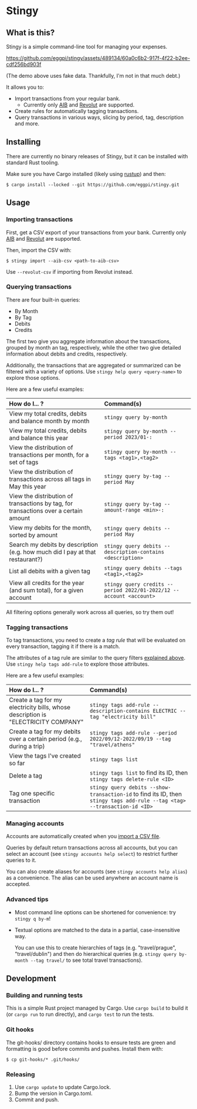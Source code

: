 # Stingy

## What is this?

Stingy is a simple command-line tool for managing your expenses.

https://github.com/eggpi/stingy/assets/489134/60a0c6b2-917f-4f22-b2ee-cdf256bd903f

(The demo above uses fake data. Thankfully, I'm not in that much debt.)

It allows you to:

* Import transactions from your regular bank.
  * Currently only [AIB](http://aib.ie) and [Revolut](http://revolut.com) are
    supported.
* Create rules for automatically tagging transactions.
* Query transactions in various ways, slicing by period, tag, description and more.

## Installing

There are currently no binary releases of Stingy, but it can be installed with
standard Rust tooling.

Make sure you have Cargo installed (likely using [rustup](https://rustup.rs/))
and then:

```
$ cargo install --locked --git https://github.com/eggpi/stingy.git
```

## Usage

### Importing transactions

First, get a CSV export of your transactions from your bank. Currently only
[AIB](http://aib.ie) and [Revolut](http://revolut.com) are supported.

Then, import the CSV with:

```
$ stingy import --aib-csv <path-to-aib-csv>
```

Use `--revolut-csv` if importing from Revolut instead.

### Querying transactions

There are four built-in queries:

* By Month
* By Tag
* Debits
* Credits

The first two give you aggregate information about the transactions, grouped by
month an tag, respectively, while the other two give detailed information
about debits and credits, respectively.

Additionally, the transactions that are aggregated or summarized can be filtered
with a variety of options. Use `stingy help query <query-name>` to explore those
options.

Here are a few useful examples:

 How do I... ? |  Command(s)
:--------------|:------------|
View my total credits, debits and balance month by month                              | `stingy query by-month`
View my total credits, debits and balance this year                                   | `stingy query by-month --period 2023/01-:`
View the distribution of transactions per month, for a set of tags                    | `stingy query by-month --tags <tag1>,<tag2>`
View the distribution of transactions across all tags in May this year                | `stingy query by-tag --period May`
View the distribution of transactions by tag, for transactions over a certain amount  | `stingy query by-tag --amount-range <min>-:`
View my debits for the month, sorted by amount                                        | `stingy query debits --period May`
Search my debits by description (e.g. how much did I pay at that restaurant?)         | `stingy query debits --description-contains <description>`
List all debits with a given tag                                                      | `stingy query debits --tags <tag1>,<tag2>`
View all credits for the year (and sum total), for a given account                    | `stingy query credits --period 2022/01-2022/12 --account <account>`

All filtering options generally work across all queries, so try them out!

### Tagging transactions

To tag transactions, you need to create a _tag rule_ that will be evaluated on every
transaction, tagging it if there is a match.

The attributes of a tag rule are similar to the query filters
[explained above](#querying-transactions). Use `stingy help tags add-rule` to
explore those attributes.

Here are a few useful examples:

 How do I... ? |  Command(s)
:--------------|:------------|
Create a tag for my electricity bills, whose description is "ELECTRICITY COMPANY"  | `stingy tags add-rule --description-contains ELECTRIC --tag "electricity bill"`
Create a tag for my debits over a certain period (e.g., during a trip)             | `stingy tags add-rule --period 2022/09/12-2022/09/19 --tag "travel/athens"`
View the tags I've created so far                                                  | `stingy tags list`
Delete a tag                                                                       | `stingy tags list` to find its ID, then `stingy tags delete-rule <ID>`
Tag one specific transaction                                                       | `stingy query debits --show-transaction-id` to find its ID, then `stingy tags add-rule --tag <tag> --transaction-id <ID>`

### Managing accounts

Accounts are automatically created when you [import a CSV file](#importing-transactions).

Queries by default return transactions across all accounts, but you can select
an account (see `stingy accounts help select`) to restrict further queries to it.

You can also create aliases for accounts (see `stingy accounts help alias`) as a
convenience. The alias can be used anywhere an account name is accepted.

### Advanced tips

* Most command line options can be shortened for convenience: try `stingy q by-m`!

* Textual options are matched to the data in a partial, case-insensitive way.

  You can use this to create hierarchies of tags (e.g. "travel/prague",
  "travel/dublin") and then do hierarchical queries (e.g.
  `stingy query by-month --tag travel/` to see total travel transactions).

## Development

### Building and running tests

This is a simple Rust project managed by Cargo. Use `cargo build` to build it
(or `cargo run` to run directly), and `cargo test` to run the tests.

### Git hooks

The git-hooks/ directory contains hooks to ensure tests are green and formatting
is good before commits and pushes. Install them with:

```
$ cp git-hooks/* .git/hooks/
```

### Releasing

1. Use `cargo update` to update Cargo.lock.
1. Bump the version in Cargo.toml.
1. Commit and push.
